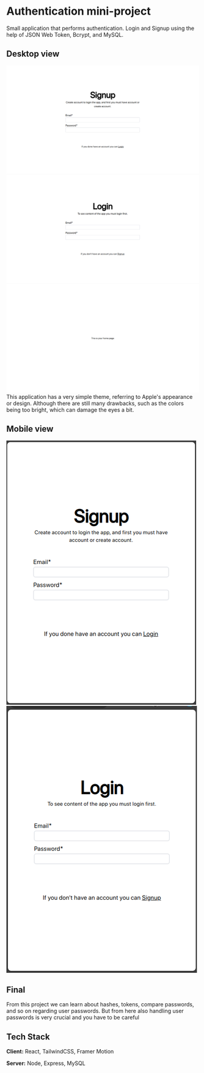 
# Authentication mini-project
Small application that performs authentication. Login and Signup using the help of JSON Web Token, Bcrypt, and MySQL.


## Desktop view
![Alt text](screenshots/ss-desktop-signup.png)![Alt text](screenshots/ss-desktop-login.png)![Alt text](screenshots/ss-desktop-homepage.png)
This application has a very simple theme, referring to Apple's appearance or design. Although there are still many drawbacks, such as the colors being too bright, which can damage the eyes a bit.


## Mobile view
![Alt text](screenshots/ss-mobile-signup.png)
![Alt text](screenshots/ss-mobile-login.png)

## Final
From this project we can learn about hashes, tokens, compare passwords, and so on regarding user passwords. But from here also handling user passwords is very crucial and you have to be careful

## Tech Stack

**Client:** React, TailwindCSS, Framer Motion

**Server:** Node, Express, MySQL